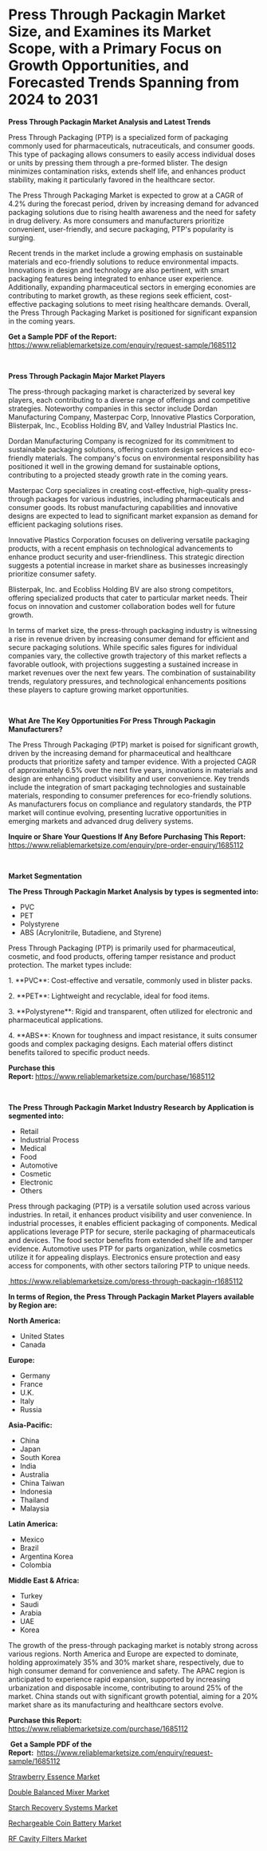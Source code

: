 <p><h1>Press Through Packagin Market Size, and Examines its Market Scope, with a Primary Focus on Growth Opportunities, and Forecasted Trends Spanning from 2024 to 2031</h1></p><p><strong>Press Through Packagin Market Analysis and Latest Trends</strong></p>
<p><p>Press Through Packaging (PTP) is a specialized form of packaging commonly used for pharmaceuticals, nutraceuticals, and consumer goods. This type of packaging allows consumers to easily access individual doses or units by pressing them through a pre-formed blister. The design minimizes contamination risks, extends shelf life, and enhances product stability, making it particularly favored in the healthcare sector.</p><p>The Press Through Packaging Market is expected to grow at a CAGR of 4.2% during the forecast period, driven by increasing demand for advanced packaging solutions due to rising health awareness and the need for safety in drug delivery. As more consumers and manufacturers prioritize convenient, user-friendly, and secure packaging, PTP's popularity is surging.</p><p>Recent trends in the market include a growing emphasis on sustainable materials and eco-friendly solutions to reduce environmental impacts. Innovations in design and technology are also pertinent, with smart packaging features being integrated to enhance user experience. Additionally, expanding pharmaceutical sectors in emerging economies are contributing to market growth, as these regions seek efficient, cost-effective packaging solutions to meet rising healthcare demands. Overall, the Press Through Packaging Market is positioned for significant expansion in the coming years.</p></p>
<p><strong>Get a Sample PDF of the Report:&nbsp;</strong> <a href="https://www.reliablemarketsize.com/enquiry/request-sample/1685112?utm_campaign=1592&utm_medium=2&utm_source=Github&utm_content=ia&utm_term=19102024&utm_id=press-through-packagin">https://www.reliablemarketsize.com/enquiry/request-sample/1685112</a></p>
<p>&nbsp;</p>
<p><strong>Press Through Packagin Major Market Players</strong></p>
<p><p>The press-through packaging market is characterized by several key players, each contributing to a diverse range of offerings and competitive strategies. Noteworthy companies in this sector include Dordan Manufacturing Company, Masterpac Corp, Innovative Plastics Corporation, Blisterpak, Inc., Ecobliss Holding BV, and Valley Industrial Plastics Inc.</p><p>Dordan Manufacturing Company is recognized for its commitment to sustainable packaging solutions, offering custom design services and eco-friendly materials. The company's focus on environmental responsibility has positioned it well in the growing demand for sustainable options, contributing to a projected steady growth rate in the coming years.</p><p>Masterpac Corp specializes in creating cost-effective, high-quality press-through packages for various industries, including pharmaceuticals and consumer goods. Its robust manufacturing capabilities and innovative designs are expected to lead to significant market expansion as demand for efficient packaging solutions rises.</p><p>Innovative Plastics Corporation focuses on delivering versatile packaging products, with a recent emphasis on technological advancements to enhance product security and user-friendliness. This strategic direction suggests a potential increase in market share as businesses increasingly prioritize consumer safety.</p><p>Blisterpak, Inc. and Ecobliss Holding BV are also strong competitors, offering specialized products that cater to particular market needs. Their focus on innovation and customer collaboration bodes well for future growth.</p><p>In terms of market size, the press-through packaging industry is witnessing a rise in revenue driven by increasing consumer demand for efficient and secure packaging solutions. While specific sales figures for individual companies vary, the collective growth trajectory of this market reflects a favorable outlook, with projections suggesting a sustained increase in market revenues over the next few years. The combination of sustainability trends, regulatory pressures, and technological enhancements positions these players to capture growing market opportunities.</p></p>
<p>&nbsp;</p>
<p><strong>What Are The Key Opportunities For Press Through Packagin Manufacturers?</strong></p>
<p><p>The Press Through Packaging (PTP) market is poised for significant growth, driven by the increasing demand for pharmaceutical and healthcare products that prioritize safety and tamper evidence. With a projected CAGR of approximately 6.5% over the next five years, innovations in materials and design are enhancing product visibility and user convenience. Key trends include the integration of smart packaging technologies and sustainable materials, responding to consumer preferences for eco-friendly solutions. As manufacturers focus on compliance and regulatory standards, the PTP market will continue evolving, presenting lucrative opportunities in emerging markets and advanced drug delivery systems.</p></p>
<p><strong>Inquire or Share Your Questions If Any Before Purchasing This Report:</strong> <a href="https://www.reliablemarketsize.com/enquiry/pre-order-enquiry/1685112?utm_campaign=1592&utm_medium=2&utm_source=Github&utm_content=ia&utm_term=19102024&utm_id=press-through-packagin">https://www.reliablemarketsize.com/enquiry/pre-order-enquiry/1685112</a></p>
<p>&nbsp;</p>
<p><strong>Market Segmentation</strong></p>
<p><strong>The Press Through Packagin Market Analysis by types is segmented into:</strong></p>
<p><ul><li>PVC</li><li>PET</li><li>Polystyrene</li><li>ABS (Acrylonitrile, Butadiene, and Styrene)</li></ul></p>
<p><p>Press Through Packaging (PTP) is primarily used for pharmaceutical, cosmetic, and food products, offering tamper resistance and product protection. The market types include:</p><p>1. **PVC**: Cost-effective and versatile, commonly used in blister packs.</p><p>2. **PET**: Lightweight and recyclable, ideal for food items.</p><p>3. **Polystyrene**: Rigid and transparent, often utilized for electronic and pharmaceutical applications.</p><p>4. **ABS**: Known for toughness and impact resistance, it suits consumer goods and complex packaging designs. Each material offers distinct benefits tailored to specific product needs.</p></p>
<p><strong>Purchase this Report:&nbsp;</strong><a href="https://www.reliablemarketsize.com/purchase/1685112?utm_campaign=1592&utm_medium=2&utm_source=Github&utm_content=ia&utm_term=19102024&utm_id=press-through-packagin">https://www.reliablemarketsize.com/purchase/1685112</a></p>
<p>&nbsp;</p>
<p><strong>The Press Through Packagin Market Industry Research by Application is segmented into:</strong></p>
<p><ul><li>Retail</li><li>Industrial Process</li><li>Medical</li><li>Food</li><li>Automotive</li><li>Cosmetic</li><li>Electronic</li><li>Others</li></ul></p>
<p><p>Press through packaging (PTP) is a versatile solution used across various industries. In retail, it enhances product visibility and user convenience. In industrial processes, it enables efficient packaging of components. Medical applications leverage PTP for secure, sterile packaging of pharmaceuticals and devices. The food sector benefits from extended shelf life and tamper evidence. Automotive uses PTP for parts organization, while cosmetics utilize it for appealing displays. Electronics ensure protection and easy access for components, with other sectors tailoring PTP to unique needs.</p></p>
<p><a href="https://www.reliablemarketsize.com/press-through-packagin-r1685112?utm_campaign=1592&utm_medium=2&utm_source=Github&utm_content=ia&utm_term=19102024&utm_id=press-through-packagin">&nbsp;https://www.reliablemarketsize.com/press-through-packagin-r1685112</a></p>
<p><strong>In terms of Region, the Press Through Packagin Market Players available by Region are:</strong></p>
<p>
    <p> <strong> North America: </strong>
        <ul>
            <li>United States</li>
            <li>Canada</li>
        </ul>
        </p> 
    <p> <strong> Europe: </strong>
        <ul>
            <li>Germany</li>
            <li>France</li>
            <li>U.K.</li>
            <li>Italy</li>
            <li>Russia</li>
        </ul>
        </p> 
    <p> <strong> Asia-Pacific: </strong>
        <ul>
            <li>China</li>
            <li>Japan</li>
            <li>South Korea</li>
            <li>India</li>
            <li>Australia</li>
            <li>China Taiwan</li>
            <li>Indonesia</li>
            <li>Thailand</li>
            <li>Malaysia</li>
        </ul>
        </p> 
    <p> <strong> Latin America: </strong>
        <ul>
            <li>Mexico</li>
            <li>Brazil</li>
            <li>Argentina Korea</li>
            <li>Colombia</li>
        </ul>
        </p> 
    <p> <strong> Middle East & Africa: </strong>
        <ul>
            <li>Turkey</li>
            <li>Saudi</li>
            <li>Arabia</li>
            <li>UAE</li>
            <li>Korea</li>
        </ul>
    </p>
    </p>
<p><p>The growth of the press-through packaging market is notably strong across various regions. North America and Europe are expected to dominate, holding approximately 35% and 30% market share, respectively, due to high consumer demand for convenience and safety. The APAC region is anticipated to experience rapid expansion, supported by increasing urbanization and disposable income, contributing to around 25% of the market. China stands out with significant growth potential, aiming for a 20% market share as its manufacturing and healthcare sectors evolve.</p></p>
<p><strong>Purchase this Report: </strong><a href="https://www.reliablemarketsize.com/purchase/1685112?utm_campaign=1592&utm_medium=2&utm_source=Github&utm_content=ia&utm_term=19102024&utm_id=press-through-packagin">https://www.reliablemarketsize.com/purchase/1685112</a></p>
<p>&nbsp;<strong>Get a Sample PDF of the Report:&nbsp;&nbsp;</strong><a href="https://www.reliablemarketsize.com/enquiry/request-sample/1685112?utm_campaign=1592&utm_medium=2&utm_source=Github&utm_content=ia&utm_term=19102024&utm_id=press-through-packagin">https://www.reliablemarketsize.com/enquiry/request-sample/1685112</a></p>
<p><strong></strong></p>
<p><p><a href="https://www.linkedin.com/pulse/insights-strawberry-essence-market-size-which-expanding-f48oe?utm_campaign=1592&utm_medium=2&utm_source=Github&utm_content=ia&utm_term=19102024&utm_id=press-through-packagin">Strawberry Essence Market</a></p><p><a href="https://www.linkedin.com/pulse/double-balanced-mixer-market-overview-global-trends-future-lcfef?utm_campaign=1592&utm_medium=2&utm_source=Github&utm_content=ia&utm_term=19102024&utm_id=press-through-packagin">Double Balanced Mixer Market</a></p><p><a href="https://www.linkedin.com/pulse/global-starch-recovery-systems-market-trends-analysis-rxmhe?utm_campaign=1592&utm_medium=2&utm_source=Github&utm_content=ia&utm_term=19102024&utm_id=press-through-packagin">Starch Recovery Systems Market</a></p><p><a href="https://www.linkedin.com/pulse/rechargeable-coin-battery-ecosystem-mapping-innovation-value-zv9ee?utm_campaign=1592&utm_medium=2&utm_source=Github&utm_content=ia&utm_term=19102024&utm_id=press-through-packagin">Rechargeable Coin Battery Market</a></p><p><a href="https://www.linkedin.com/pulse/rf-cavity-filters-market-global-share-ranking-overall-twhzf?utm_campaign=1592&utm_medium=2&utm_source=Github&utm_content=ia&utm_term=19102024&utm_id=press-through-packagin">RF Cavity Filters Market</a></p></p>